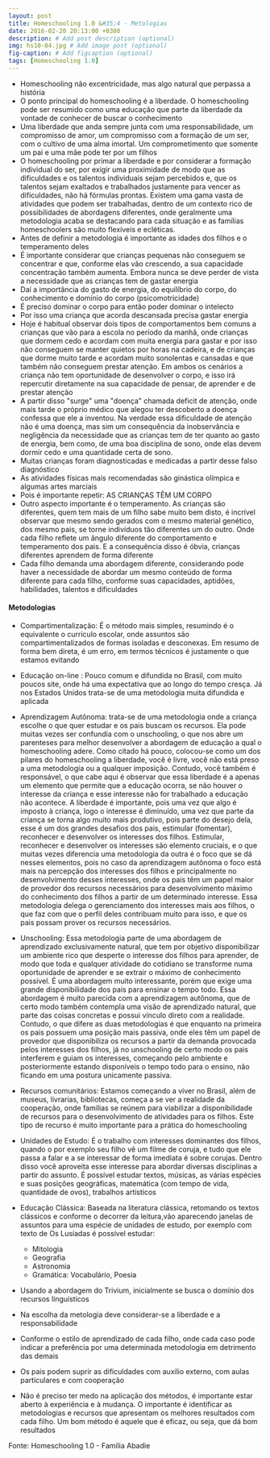 ```yaml
---
layout: post
title: Homeschooling 1.0 &#35;4 - Metologias
date: 2016-02-20 20:13:00 +0300
description: # Add post description (optional)
img: hs10-04.jpg # Add image post (optional)
fig-caption: # Add figcaption (optional)
tags: [Homeschooling 1.0]
---
```


* Homeschooling não excentricidade, mas algo natural que perpassa a história
* O ponto principal do homeschooling é a liberdade. O homeschooling pode ser resumido como uma educação que parte da liberdade da vontade de conhecer de buscar o conhecimento
* Uma liberdade que anda sempre junta com uma responsabilidade, um compromisso de amor, um compromisso com a formação de um ser, com o cultivo de uma alma imortal. Um comprometimento que somente um pai e uma mãe pode ter por um filhos
* O homeschooling por primar a liberdade e por considerar a formação individual do ser, por exigir uma proximidade de modo que as dificuldades e os talentos individuais sejam percebidos e, que os talentos sejam exaltados e trabalhados justamente para vencer as dificuldades, não há fórmulas prontas. Existem uma gama vasta de atividades que podem ser trabalhadas, dentro de um contexto rico de possibilidades de abordagens diferentes, onde geralmente uma metodologia acaba se destacando para cada situação e as famílias homeschoolers são muito flexíveis e ecléticas.
* Antes de definir a metodologia é importante as idades dos filhos e o temperamento deles
* É importante considerar que crianças pequenas não conseguem se concentrar e que, conforme elas vão crescendo, a sua capacidade concentração também aumenta. Embora nunca se deve perder de vista a necessidade que as crianças tem de gastar energia
* Daí a importância do gasto de energia, do equilíbrio do corpo, do conhecimento e domínio do corpo (psicomotricidade)
* É preciso dominar o corpo para então poder dominar o intelecto
* Por isso uma criança que acorda descansada precisa gastar energia
* Hoje é habitual observar dois tipos de comportamentos bem comuns a crianças que vão para a escola no período da manhã, onde crianças que dormem cedo e acordam com muita energia para gastar e por isso não conseguem se manter quietos por horas na cadeira, e de crianças que dorme muito tarde e acordam muito sonolentas e cansadas e que também não conseguem prestar atenção. Em ambos os cenários a criança não tem oportunidade de desenvolver o corpo, e isso irá repercutir diretamente na sua capacidade de pensar, de aprender e de prestar atenção
* A partir disso "surge" uma "doença" chamada deficit de atenção, onde mais tarde o próprio médico que alegou ter descoberto a doença confessa que ele a inventou. Na verdade essa dificuldade de atenção não é uma doença, mas sim um consequência da inobservância e negligência da necessidade que as crianças tem de ter quanto ao gasto de energia, bem como, de uma boa disciplina de sono, onde elas devem dormir cedo e uma quantidade certa de sono.
* Muitas crianças foram diagnosticadas e medicadas a partir desse falso diagnóstico
* As atividades físicas mais recomendadas são ginástica olímpica e algumas artes marciais
* Pois é importante repetir: AS CRIANÇAS TÊM UM CORPO
* Outro aspecto importante é o temperamento. As crianças são diferentes, quem tem mais de um filho sabe muito bem disto, é incrível observar que mesmo sendo gerados com o mesmo material genético, dos mesmo pais, se torne indivíduos tão diferentes um do outro. Onde cada filho reflete um ângulo diferente do comportamento e temperamento dos pais. E a consequência disso é óbvia, crianças diferentes aprendem de forma diferente
* Cada filho demanda uma abordagem diferente, considerando pode haver a necessidade de abordar um mesmo conteúdo de forma diferente para cada filho, conforme suas capacidades, aptidões, habilidades, talentos e dificuldades

#### Metodologias ####

*  Compartimentalização:  É o método mais simples, resumindo é o equivalente o currículo escolar, onde assuntos são compartimentalizados de formas isoladas e desconexas. Em resumo de forma bem direta, é um erro, em termos técnicos é justamente o que estamos evitando
*  Educação on-line : Pouco comum e difundida no Brasil, com muito poucos site, onde há uma expectativa que ao longo do tempo cresça. Já nos Estados Unidos trata-se de uma metodologia muita difundida e aplicada
*  Aprendizagem Autônoma:  trata-se de uma metodologia onde a criança escolhe o que quer estudar e os pais buscam os recursos. Ela pode muitas vezes ser confundia com o unschooling, o que nos abre um parenteses para melhor desenvolver a abordagem de educação a qual o homeschooling adere. Como citado há pouco, colocou-se como um dos pilares do homeschooling a liberdade, você é livre, você não está preso a uma metodologia ou a qualquer imposição. Contudo, você também é responsável, o que cabe aqui é observar que essa liberdade é a apenas um elemento que permite que a educação ocorra, se não houver o interesse da criança e esse interesse não for trabalhado a educação não acontece. A liberdade é importante, pois uma vez que algo é imposto à criança, logo o interesse é diminuído, uma vez que parte da criança se torna algo muito mais produtivo, pois parte do desejo dela, esse é um dos grandes desafios dos pais, estimular (fomentar), reconhecer e desenvolver os interesses dos filhos. Estimular, reconhecer e desenvolver os interesses são elemento cruciais, e o que muitas vezes diferencia uma metodologia da outra é o foco que se dá nesses elementos, pois no caso da aprendizagem autônoma o foco está mais na percepção dos interesses dos filhos e principalmente no desenvolvimento desses interesses, onde os pais têm um papel maior de provedor dos recursos necessários para desenvolvimento máximo do conhecimento dos filhos a partir de um determinado interesse. Essa metodologia delega o gerenciamento dos interesses mais aos filhos, o que faz com que o perfil deles contribuam muito para isso, e que os pais possam prover os recursos necessários.
*  Unschooling:  Essa metodologia parte de uma abordagem de aprendizado exclusivamente natural, que tem por objetivo disponibilizar um ambiente rico que desperte o interesse dos filhos para aprender, de modo que toda e qualquer atividade do cotidiano se transforme numa oportunidade de aprender e se extrair o máximo de conhecimento possível. É uma abordagem muito interessante, porém que exige uma grande disponibilidade dos pais para ensinar o tempo todo. Essa abordagem é muito parecida com a aprendizagem autônoma, que de certo modo também contempla uma visão de aprendizado natural, que parte das coisas concretas e possui vínculo direto com a realidade. Contudo, o que difere as duas metodologias é que enquanto na primeira os pais possuem uma posição mais passiva, onde eles têm um papel de provedor que disponibiliza os recursos a partir da demanda provocada pelos interesses dos filhos, já no unschooling de certo modo os pais interferem e guiam os interesses, começando pelo ambiente e posteriormente estando disponíveis o tempo todo para o ensino, não ficando em uma postura unicamente passiva.
*  Recursos comunitários:  Estamos começando a viver no Brasil, além de museus, livrarias, bibliotecas, começa a se ver a realidade da cooperação, onde famílias se reúnem para viabilizar a disponibilidade de recursos para o desenvolvimento de atividades para os filhos. Este tipo de recurso é muito importante para a prática do homeschooling
*  Unidades de Estudo:  É o trabalho com interesses dominantes dos filhos, quando o por exemplo seu filho vê um filme de coruja, e tudo que ele passa a falar e a se interessar de forma imediata é sobre corujas. Dentro disso você aproveita esse interesse  para abordar diversas disciplinas a partir do assunto. É possível estudar textos, músicas, as várias espécies e suas posições geográficas, matemática (com tempo de vida, quantidade de ovos), trabalhos artísticos
*  Educação Clássica:  Baseada na literatura clássica, retomando os textos clássicos e conforme o decorrer da leitura,vão aparecendo janelas de assuntos para uma espécie de unidades de estudo, por exemplo com texto de Os Lusíadas é possível estudar:
    * Mitologia
    * Geografia
    * Astronomia
    * Gramática: Vocabulário, Poesia

* Usando a abordagem do Trivium, inicialmente se busca o domínio dos recursos linguísticos
* Na escolha da metologia deve considerar-se a liberdade e a responsabilidade
* Conforme o estilo de aprendizado de cada filho, onde cada caso pode indicar a preferência por uma determinada metodologia em detrimento das demais
* Os pais podem suprir as dificuldades com auxílio externo, com aulas particulares e com cooperação
* Não é preciso ter medo na aplicação dos métodos, é importante estar aberto à experiência e à mudança. O importante é identificar as metodologias e recursos que apresentam os melhores resultados com cada filho. Um bom método é aquele que é eficaz, ou seja, que dá bom resultados

 Fonte: Homeschooling 1.0 - Família Abadie